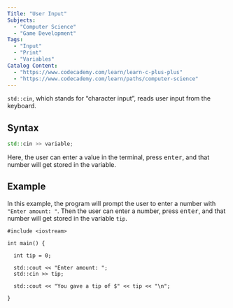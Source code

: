 ```yaml
---
Title: "User Input"
Subjects:
  - "Computer Science"
  - "Game Development"
Tags: 
  - "Input"
  - "Print"
  - "Variables"
Catalog Content:
  - "https://www.codecademy.com/learn/learn-c-plus-plus"
  - "https://www.codecademy.com/learn/paths/computer-science"
---
```


`std::cin`, which stands for “character input”, reads user input from the keyboard.

## Syntax

```cpp
std::cin >> variable;
```

Here, the user can enter a value in the terminal, press <kbd>enter</kbd>, and that number will get stored in the variable.

## Example

In this example, the program will prompt the user to enter a number with `"Enter amount: "`. Then the user can enter a number, press <kbd>enter</kbd>, and that number will get stored in the variable `tip`.

```codebyte/cpp
#include <iostream>

int main() {

  int tip = 0;
 
  std::cout << "Enter amount: ";
  std::cin >> tip;

  std::cout << "You gave a tip of $" << tip << "\n";

}
```
